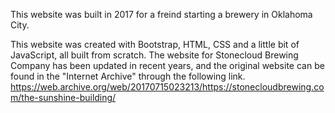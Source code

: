 This website was built in 2017 for a freind starting a brewery in Oklahoma City. 

This website was created with Bootstrap, HTML, CSS and a little bit of JavaScript, all built from scratch. 
The website for Stonecloud Brewing Company has been updated in recent years, and the original website can
be found in the "Internet Archive" through the following link. https://web.archive.org/web/20170715023213/https://stonecloudbrewing.com/the-sunshine-building/
